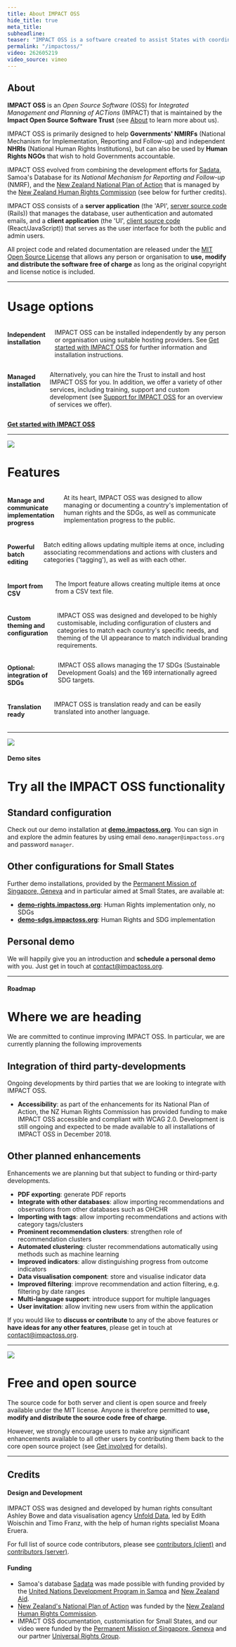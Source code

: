 ```yaml
---
title: About IMPACT OSS
hide_title: true
meta_title:
subheadline:
teaser: "IMPACT OSS is a software created to assist States with coordinating and monitoring implementation of human rights and the Sustainable Development Goals (SDGs), and also communicate implementation progress to the public."
permalink: "/impactoss/"
video: 262605219
video_source: vimeo
---
```


## About

**IMPACT OSS** is an _Open Source Software_ (OSS) for _Integrated Management and Planning of ACTions_ (IMPACT) that is maintained by the **Impact Open Source Software Trust** (see [About]({{site.baseurl}}/trust) to learn more about us).

IMPACT OSS is primarily designed to help **Governments' NMIRFs** (National Mechanism for Implementation, Reporting and Follow-up) and independent **NHRIs** (National Human Rights Institutions), but can also be used by **Human Rights NGOs** that wish to hold Governments accountable.

IMPACT OSS evolved from combining the development efforts for [Sadata](https://sadata-production.firebaseapp.com), Samoa's Database for its _National Mechanism for Reporting and Follow-up_ (NMRF), and the [New Zealand National Plan of Action](https://npa.hrc.co.nz) that is managed by the [New Zealand Human Rights Commission](https://hrc.co.nz) (see below for further credits).

IMPACT OSS consists of a **server application** (the 'API', [server source code](https://github.com/impactoss/impactoss-server) (Rails)) that manages the database, user authentication and automated emails, and a **client application** (the 'UI', [client source code ](https://github.com/impactoss/impactoss-client) (React/JavaScript)) that serves as the user interface for both the public and admin users.

All project code and related documentation are released under the [MIT Open Source License](https://github.com/impactoss/impactoss-client/blob/master/LICENSE.md) that allows any person or organisation to **use, modify and distribute the software free of charge** as long as the original copyright and license notice is included.

---

# Usage options

<div class="row">
  <div class="large-6 columns">
    <h4>
      Independent installation
    </h4>
    <p>
      IMPACT OSS can be installed independently by any person or organisation using suitable hosting providers. See <a title="Get started with IMPACT OSS" href="{{site.baseurl}}/impactoss/get-started/">Get started with IMPACT OSS</a> for further information and installation instructions.
    </p>
  </div>
  <div class="large-6 columns">
    <h4>
      Managed installation
    </h4>
    <p>
      Alternatively, you can hire the Trust to install and host IMPACT OSS for you. In addition, we offer a variety of other services, including training, support and custom development (see <a title="Support for IMPACT OSS" href="{{site.baseurl}}/impactoss/support/">Support for IMPACT OSS</a> for an overview of services we offer).
    </p>
  </div>
</div>

**[Get started with IMPACT OSS]({{site.baseurl}}/impactoss/get-started/)**

---

![]({{site.urlimg}}features.png)

# Features

<div class="row">
  <div class="large-4 medium-6 columns">
    <h4>
      Manage and communicate implementation progress
    </h4>
    <p>
      At its heart, IMPACT OSS was designed to allow managing or documenting a country's implementation of human rights and the SDGs, as well as communicate implementation progress to the public.
    </p>
  </div>
  <div class="large-4 medium-6 columns">
    <h4>
      Powerful batch editing
    </h4>
    <p>
      Batch editing allows updating multiple items at once, including associating recommendations and actions with clusters and categories ('tagging'), as well as with each other.
    </p>
  </div>
  <div class="large-4 medium-6 columns">
    <h4>
      Import from CSV
    </h4>
    <p>
      The Import feature allows creating multiple items at once from a CSV text file.
    </p>
  </div>
</div>
<div class="row">
  <div class="large-4 medium-6 columns">
    <h4>
      Custom theming and configuration
    </h4>
    <p>
      IMPACT OSS was designed and developed to be highly customisable, including configuration of clusters and categories to match each country's specific needs, and theming of the UI appearance to match individual branding requirements.
    </p>
  </div>
  <div class="large-4 medium-6 columns">
    <h4>
      Optional: integration of SDGs
    </h4>
    <p>
      IMPACT OSS allows managing the 17 SDGs (Sustainable Development Goals) and the 169 internationally agreed SDG targets.
    </p>
  </div>
  <div class="large-4 medium-6 columns">
    <h4>
      Translation ready
    </h4>
    <p>
      IMPACT OSS is translation ready and can be easily translated into another language.
    </p>
  </div>
</div>

---
![]({{site.urlimg}}impactoss-demo.png)

#### Demo sites

# Try all the IMPACT OSS functionality

## Standard configuration

Check out our demo installation at **[demo.impactoss.org](https://demo.impactoss.org)**. You can sign in and explore the admin features by using email `demo.manager@impactoss.org` and password `manager`.

## Other configurations for Small States

Further demo installations, provided by the [Permanent Mission of Singapore, Geneva](https://www.mfa.gov.sg/content/mfa/overseasmission/geneva.html) and in particular aimed at Small States, are available at:

* **[demo-rights.impactoss.org](https://demo-rights.impactoss.org)**: Human Rights implementation only, no SDGs
* **[demo-sdgs.impactoss.org](https://demo-sdgs.impactoss.org)**: Human Rights and SDG implementation

## Personal demo

We will happily give you an introduction and **schedule a personal demo** with you. Just get in touch at [contact@impactoss.org](mailto:contact@impactoss.org).

---

#### Roadmap

# Where we are heading

We are committed to continue improving IMPACT OSS. In particular, we are currently planning the following improvements

## Integration of third party-developments

Ongoing developments by third parties that we are looking to integrate with IMPACT OSS.

* **Accessibility**: as part of the enhancements for its National Plan of Action, the NZ Human Rights Commission has provided funding to make IMPACT OSS accessible and compliant with WCAG 2.0. Development is still ongoing and expected to be made available to all installations of IMPACT OSS in December 2018.

## Other planned enhancements

Enhancements we are planning but that subject to funding or third-party developments.

* **PDF exporting**: generate PDF reports
* **Integrate with other databases**: allow importing recommendations and observations from other databases such as OHCHR
* **Importing with tags**: allow importing recommendations and actions with category tags/clusters
* **Prominent recommendation clusters**: strengthen role of recommendation clusters
* **Automated clustering**: cluster recommendations automatically using methods such as machine learning
* **Improved indicators**: allow distinguishing progress from outcome indicators
* **Data visualisation component**: store and visualise indicator data
* **Improved filtering**: improve recommendation and action filtering, e.g. filtering by date ranges
* **Multi-language support**: introduce support for multiple languages
* **User invitation**: allow inviting new users from within the application

If you would like to **discuss or contribute** to any of the above features or **have ideas for any other features**, please get in touch at [contact@impactoss.org](mailto:contact@impactoss.org).

---

![]({{site.urlimg}}open.png)

# Free and open source

The source code for both server and client is open source and freely available under the MIT license. Anyone is therefore permitted to **use, modify and distribute the source code free of charge**.

However, we strongly encourage users to make any significant enhancements available to all other users by contributing them back to the core open source project (see [Get involved]({{site.baseurl}}/impactoss/get-involved/) for details).

---

##  Credits

#### Design and Development

IMPACT OSS was designed and developed by human rights consultant Ashley Bowe and data visualisation agency [Unfold Data](http://unfolddata.com), led by Edith Woischin and Timo Franz, with the help of human rights specialist Moana Eruera.

For full list of source code contributors, please see [contributors (client)](https://github.com/impactoss/impactoss-client/blob/master/CONTRIBUTORS.md) and [contributors (server)](https://github.com/impactoss/impactoss-server/blob/master/CONTRIBUTORS.md).

#### Funding

* Samoa's database [Sadata](https://sadata-production.firebaseapp.com) was made possible with funding provided by the [United Nations Development Program in Samoa](http://www.ws.undp.org/) and [New Zealand Aid](https://www.mfat.govt.nz/en/aid-and-development).
* [New Zealand's National Plan of Action](https://npa.hrc.co.nz) was funded by the [New Zealand Human Rights Commission](https://hrc.co.nz).
* IMPACT OSS documentation, customisation for Small States, and our video were funded by the [Permanent Mission of Singapore, Geneva](https://www.mfa.gov.sg/content/mfa/overseasmission/geneva.html) and our partner [Universal Rights Group](https://www.universal-rights.org/).
